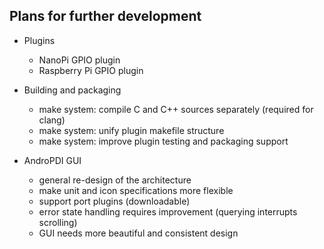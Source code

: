 ## Plans for further development

- Plugins
	- NanoPi GPIO plugin
	- Raspberry Pi GPIO plugin

- Building and packaging
	- make system: compile C and C++ sources separately (required for clang)
	- make system: unify plugin makefile structure
	- make system: improve plugin testing and packaging support

- AndroPDI GUI
	- general re-design of the architecture
	- make unit and icon specifications more flexible
	- support port plugins (downloadable)
	- error state handling requires improvement (querying interrupts scrolling)
	- GUI needs more beautiful and consistent design
 
